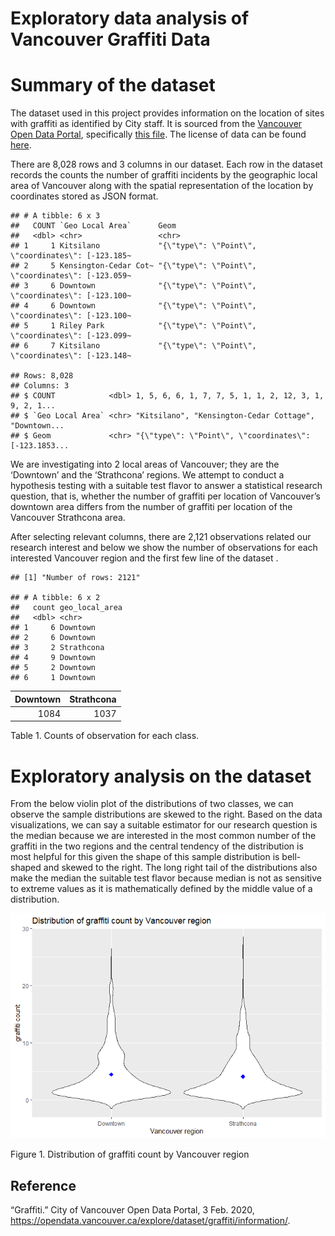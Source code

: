 Exploratory data analysis of Vancouver Graffiti Data
================

Summary of the dataset
======================

The dataset used in this project provides information on the location of
sites with graffiti as identified by City staff. It is sourced from the
[Vancouver Open Data Portal](https://opendata.vancouver.ca/pages/home/),
specifically [this
file](https://opendata.vancouver.ca/explore/dataset/graffiti/information/).
The license of data can be found
[here](https://opendata.vancouver.ca/pages/licence/).

There are 8,028 rows and 3 columns in our dataset. Each row in the
dataset records the counts the number of graffiti incidents by the
geographic local area of Vancouver along with the spatial representation
of the location by coordinates stored as JSON format.

    ## # A tibble: 6 x 3
    ##   COUNT `Geo Local Area`      Geom                                              
    ##   <dbl> <chr>                 <chr>                                             
    ## 1     1 Kitsilano             "{\"type\": \"Point\", \"coordinates\": [-123.185~
    ## 2     5 Kensington-Cedar Cot~ "{\"type\": \"Point\", \"coordinates\": [-123.059~
    ## 3     6 Downtown              "{\"type\": \"Point\", \"coordinates\": [-123.100~
    ## 4     6 Downtown              "{\"type\": \"Point\", \"coordinates\": [-123.100~
    ## 5     1 Riley Park            "{\"type\": \"Point\", \"coordinates\": [-123.099~
    ## 6     7 Kitsilano             "{\"type\": \"Point\", \"coordinates\": [-123.148~

    ## Rows: 8,028
    ## Columns: 3
    ## $ COUNT            <dbl> 1, 5, 6, 6, 1, 7, 7, 5, 1, 1, 2, 12, 3, 1, 9, 2, 1...
    ## $ `Geo Local Area` <chr> "Kitsilano", "Kensington-Cedar Cottage", "Downtown...
    ## $ Geom             <chr> "{\"type\": \"Point\", \"coordinates\": [-123.1853...

We are investigating into 2 local areas of Vancouver; they are the
‘Downtown’ and the ‘Strathcona’ regions. We attempt to conduct a
hypothesis testing with a suitable test flavor to answer a statistical
research question, that is, whether the number of graffiti per location
of Vancouver’s downtown area differs from the number of graffiti per
location of the Vancouver Strathcona area.

After selecting relevant columns, there are 2,121 observations related
our research interest and below we show the number of observations for
each interested Vancouver region and the first few line of the dataset .

    ## [1] "Number of rows: 2121"

    ## # A tibble: 6 x 2
    ##   count geo_local_area
    ##   <dbl> <chr>         
    ## 1     6 Downtown      
    ## 2     6 Downtown      
    ## 3     2 Strathcona    
    ## 4     9 Downtown      
    ## 5     2 Downtown      
    ## 6     1 Downtown

| Downtown | Strathcona |
|---------:|-----------:|
|     1084 |       1037 |

Table 1. Counts of observation for each class.

Exploratory analysis on the dataset
===================================

From the below violin plot of the distributions of two classes, we can
observe the sample distributions are skewed to the right. Based on the
data visualizations, we can say a suitable estimator for our research
question is the median because we are interested in the most common
number of the graffiti in the two regions and the central tendency of
the distribution is most helpful for this given the shape of this sample
distribution is bell-shaped and skewed to the right. The long right tail
of the distributions also make the median the suitable test flavor
because median is not as sensitive to extreme values as it is
mathematically defined by the middle value of a distribution.

![](eda_files/figure-gfm/eda-1.png)<!-- -->

Figure 1. Distribution of graffiti count by Vancouver region

Reference
---------

“Graffiti.” City of Vancouver Open Data Portal, 3 Feb. 2020,
<https://opendata.vancouver.ca/explore/dataset/graffiti/information/>.
